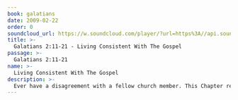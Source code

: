 ```yaml
---
book: galatians
date: 2009-02-22
order: 0
soundcloud_url: https://w.soundcloud.com/player/?url=https%3A//api.soundcloud.com/tracks/
title: >-
  Galatians 2:11-21 - Living Consistent With The Gospel
passage: >-
  Galatians 2:11-21
name: >-
  Living Consistent With The Gospel
description: >-
  Ever have a disagreement with a fellow church member. This Chapter records what may have been the first church fight: Paul challenges Peter. The resolution of the problem is important to Christians within the contemporary church.
---
```


